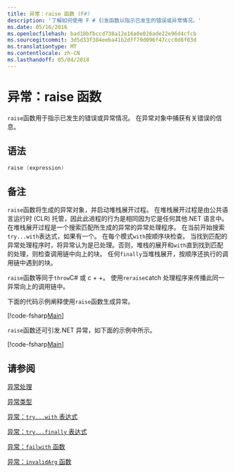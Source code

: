 ```yaml
---
title: 异常：raise 函数 (F#)
description: '了解如何使用 F # 引发函数以指示已发生的错误或异常情况。'
ms.date: 05/16/2016
ms.openlocfilehash: bad18bfbccd738a12e16a0e026ade22e96d4cfcb
ms.sourcegitcommit: 3d5d33f384eeba41b2dff79d096f47ccc8d8f03d
ms.translationtype: MT
ms.contentlocale: zh-CN
ms.lasthandoff: 05/04/2018
---
```

# <a name="exceptions-the-raise-function"></a>异常：raise 函数

`raise`函数用于指示已发生的错误或异常情况。 在异常对象中捕获有关错误的信息。


## <a name="syntax"></a>语法

```fsharp
raise (expression)
```

## <a name="remarks"></a>备注
`raise`函数将生成的异常对象，并启动堆栈展开过程。 在堆栈展开过程是由公共语言运行时 (CLR) 托管，因此此进程的行为是相同因为它是任何其他.NET 语言中。 在堆栈展开过程是一个搜索匹配所生成的异常的异常处理程序。 在当前开始搜索`try...with`表达式，如果有一个。 在每个模式`with`按顺序块检查。 当找到匹配的异常处理程序时，将异常认为是已处理。否则，堆栈的展开和`with`直到找到匹配的处理，则检查调用链中向上的块。 任何`finally`当堆栈展开，按顺序还执行的调用链中遇到的块。

`raise`函数等同于`throw`C# 或 c + +。 使用`reraise`catch 处理程序来传播此同一异常向上的调用链中。

下面的代码示例阐释使用`raise`函数生成异常。

[!code-fsharp[Main](../../../../samples/snippets/fsharp/lang-ref-2/snippet5801.fs)]

`raise`函数还可引发.NET 异常，如下面的示例中所示。

[!code-fsharp[Main](../../../../samples/snippets/fsharp/lang-ref-2/snippet5802.fs)]
    
## <a name="see-also"></a>请参阅
[异常处理](index.md)

[异常类型](exception-types.md)

[异常：`try...with` 表达式](the-try-with-expression.md)

[异常：`try...finally` 表达式](the-try-finally-expression.md)

[异常：`failwith` 函数](the-failwith-function.md)

[异常：`invalidArg` 函数](the-invalidArg-function.md)
